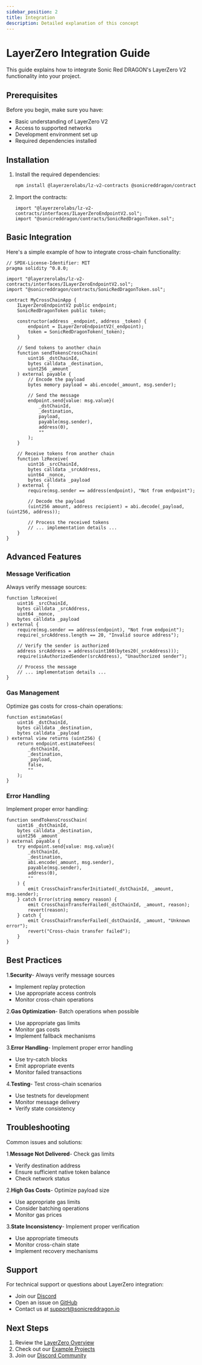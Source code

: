 ```yaml
---
sidebar_position: 2
title: Integration
description: Detailed explanation of this concept
---
```


# LayerZero Integration Guide

This guide explains how to integrate Sonic Red DRAGON's LayerZero V2 functionality into your project.

## Prerequisites

Before you begin, make sure you have:

- Basic understanding of LayerZero V2
- Access to supported networks
- Development environment set up
- Required dependencies installed

## Installation

1. Install the required dependencies:
   ```bash
   npm install @layerzerolabs/lz-v2-contracts @sonicreddragon/contracts
   ```

2. Import the contracts:
   ```solidity
   import "@layerzerolabs/lz-v2-contracts/interfaces/ILayerZeroEndpointV2.sol";
   import "@sonicreddragon/contracts/SonicRedDragonToken.sol";
   ```

## Basic Integration

Here's a simple example of how to integrate cross-chain functionality:

```solidity
// SPDX-License-Identifier: MIT
pragma solidity ^0.8.0;

import "@layerzerolabs/lz-v2-contracts/interfaces/ILayerZeroEndpointV2.sol";
import "@sonicreddragon/contracts/SonicRedDragonToken.sol";

contract MyCrossChainApp {
    ILayerZeroEndpointV2 public endpoint;
    SonicRedDragonToken public token;

    constructor(address _endpoint, address _token) {
        endpoint = ILayerZeroEndpointV2(_endpoint);
        token = SonicRedDragonToken(_token);
    }

    // Send tokens to another chain
    function sendTokensCrossChain(
        uint16 _dstChainId,
        bytes calldata _destination,
        uint256 _amount
    ) external payable {
        // Encode the payload
        bytes memory payload = abi.encode(_amount, msg.sender);

        // Send the message
        endpoint.send{value: msg.value}(
            _dstChainId,
            _destination,
            payload,
            payable(msg.sender),
            address(0),
            ""
        );
    }

    // Receive tokens from another chain
    function lzReceive(
        uint16 _srcChainId,
        bytes calldata _srcAddress,
        uint64 _nonce,
        bytes calldata _payload
    ) external {
        require(msg.sender == address(endpoint), "Not from endpoint");

        // Decode the payload
        (uint256 amount, address recipient) = abi.decode(_payload, (uint256, address));

        // Process the received tokens
        // ... implementation details ...
    }
}
```

## Advanced Features

### Message Verification

Always verify message sources:

```solidity
function lzReceive(
    uint16 _srcChainId,
    bytes calldata _srcAddress,
    uint64 _nonce,
    bytes calldata _payload
) external {
    require(msg.sender == address(endpoint), "Not from endpoint");
    require(_srcAddress.length == 20, "Invalid source address");
    
    // Verify the sender is authorized
    address srcAddress = address(uint160(bytes20(_srcAddress)));
    require(isAuthorizedSender(srcAddress), "Unauthorized sender");
    
    // Process the message
    // ... implementation details ...
}
```

### Gas Management

Optimize gas costs for cross-chain operations:

```solidity
function estimateGas(
    uint16 _dstChainId,
    bytes calldata _destination,
    bytes calldata _payload
) external view returns (uint256) {
    return endpoint.estimateFees(
        _dstChainId,
        _destination,
        _payload,
        false,
        ""
    );
}
```

### Error Handling

Implement proper error handling:

```solidity
function sendTokensCrossChain(
    uint16 _dstChainId,
    bytes calldata _destination,
    uint256 _amount
) external payable {
    try endpoint.send{value: msg.value}(
        _dstChainId,
        _destination,
        abi.encode(_amount, msg.sender),
        payable(msg.sender),
        address(0),
        ""
    ) {
        emit CrossChainTransferInitiated(_dstChainId, _amount, msg.sender);
    } catch Error(string memory reason) {
        emit CrossChainTransferFailed(_dstChainId, _amount, reason);
        revert(reason);
    } catch {
        emit CrossChainTransferFailed(_dstChainId, _amount, "Unknown error");
        revert("Cross-chain transfer failed");
    }
}
```

## Best Practices

1.**Security**- Always verify message sources
   - Implement replay protection
   - Use appropriate access controls
   - Monitor cross-chain operations

2.**Gas Optimization**- Batch operations when possible
   - Use appropriate gas limits
   - Monitor gas costs
   - Implement fallback mechanisms

3.**Error Handling**- Implement proper error handling
   - Use try-catch blocks
   - Emit appropriate events
   - Monitor failed transactions

4.**Testing**- Test cross-chain scenarios
   - Use testnets for development
   - Monitor message delivery
   - Verify state consistency

## Troubleshooting

Common issues and solutions:

1.**Message Not Delivered**- Check gas limits
   - Verify destination address
   - Ensure sufficient native token balance
   - Check network status

2.**High Gas Costs**- Optimize payload size
   - Use appropriate gas limits
   - Consider batching operations
   - Monitor gas prices

3.**State Inconsistency**- Implement proper verification
   - Use appropriate timeouts
   - Monitor cross-chain state
   - Implement recovery mechanisms

## Support

For technical support or questions about LayerZero integration:
- Join our [Discord](https://discord.gg/sonicreddragon)
- Open an issue on [GitHub](https://github.com/wenakita/OmniDragon)
- Contact us at support@sonicreddragon.io

## Next Steps

1. Review the [LayerZero Overview](/ecosystem/layerzero/overview.md)
2. Check out our [Example Projects](https://github.com/wenakita/OmniDragon-examples)
3. Join our [Discord Community](https://discord.gg/sonicreddragon) 
